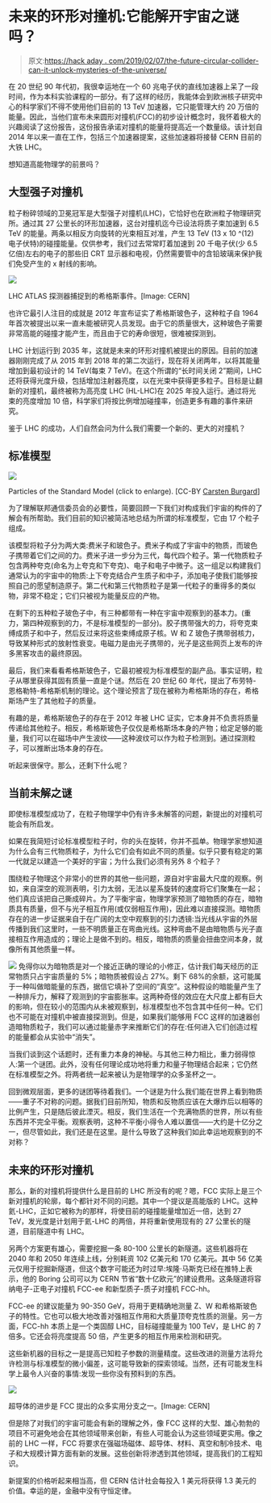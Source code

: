 # 未来的环形对撞机:它能解开宇宙之谜吗？

> 原文:[https://hack aday . com/2019/02/07/the-future-circular-collider-can-it-unlock-mysteries-of-the-universe/](https://hackaday.com/2019/02/07/the-future-circular-collider-can-it-unlock-mysteries-of-the-universe/)

在 20 世纪 90 年代初，我很幸运地在一个 60 兆电子伏的直线加速器上呆了一段时间，作为本科实验课程的一部分。有了这样的经历，我能体会到欧洲核子研究中心的科学家们不得不使用他们目前的 13 TeV 加速器，它只能管理大约 20 万倍的能量。因此，当他们宣布未来圆形对撞机(FCC)的初步设计概念时，我怀着极大的兴趣阅读了这份报告，这份报告承诺对撞机的能量将提高近一个数量级。该计划自 2014 年以来一直在工作，包括三个加速器提案，这些加速器将接替 CERN 目前的大铁 LHC。

想知道高能物理学的前景吗？

## 大型强子对撞机

粒子粉碎领域的卫冕冠军是大型强子对撞机(LHC)，它恰好也在欧洲粒子物理研究所。通过其 27 公里长的环形加速器，这台对撞机迄今已设法将质子束加速到 6.5 TeV 的能量。两条以相反方向旋转的光束相互对准，产生 13 TeV (13 x 10 ^(12) 电子伏特)的碰撞能量。仅供参考，我们过去常常盯着加速到 20 千电子伏(少 6.5 亿倍)左右的电子的那些旧 CRT 显示器和电视，仍然需要管中的含铅玻璃来保护我们免受产生的 x 射线的影响。

[![](../Images/870cb9841b38c0283aaf2cefaa6cd368.png)](https://hackaday.com/wp-content/uploads/2019/01/candidate-higgs-event.png)

LHC ATLAS 探测器捕捉到的希格斯事件。[Image: CERN]

也许它最引人注目的成就是 2012 年宣布证实了希格斯玻色子，这种粒子自 1964 年首次被提出以来一直未能被研究人员发现。由于它的质量很大，这种玻色子需要非常高能的碰撞才能产生，而且由于它的寿命很短，很难被探测到。

LHC 计划运行到 2035 年，这就是未来的环形对撞机被提出的原因。目前的加速器刚刚完成了从 2015 年到 2018 年的第二次运行，现在将关闭两年，以将其能量增加到最初设计的 14 TeV(每束 7 TeV)。在这个所谓的“长时间关闭 2”期间，LHC 还将获得光度升级，包括增加注射器亮度，以在光束中获得更多粒子。目标是让翻新的对撞机，最终被称为高亮度 LHC (HL-LHC)在 2025 年投入运行。通过将光束的亮度增加 10 倍，科学家们将按比例增加碰撞率，创造更多有趣的事件来研究。

鉴于 LHC 的成功，人们自然会问为什么我们需要一个新的、更大的对撞机？

## 标准模型

[![](../Images/de7bc4ec35c68daff5d521202e891117.png)](https://hackaday.com/wp-content/uploads/2019/01/standard-model.png)

Particles of the Standard Model (click to enlarge).
[CC-BY [Carsten Burgard](http://www.texample.net/tikz/examples/model-physics/)]

为了理解联邦通信委员会的必要性，简要回顾一下我们对构成我们宇宙的构件的了解会有所帮助。我们目前的知识被简洁地总结为所谓的标准模型，它由 17 个粒子组成。

该模型将粒子分为两大类:费米子和玻色子。费米子构成了宇宙中的物质，而玻色子携带着它们之间的力。费米子进一步分为三代，每代四个粒子。第一代物质粒子包含两种夸克(命名为上夸克和下夸克)、电子和电子中微子。这一组足以构建我们通常认为的宇宙中的物质:上下夸克结合产生质子和中子，添加电子使我们能够按照自己的愿望制造原子。第二代和第三代物质粒子是第一代粒子的重得多的类似物，非常不稳定；它们只被视为能量反应的产物。

在剩下的五种粒子玻色子中，有三种都带有一种在宇宙中观察到的基本力。(重力，第四种观察到的力，不是标准模型的一部分)。胶子携带强大的力，将夸克束缚成质子和中子，然后反过来将这些束缚成原子核。W 和 Z 玻色子携带弱核力，导致某种形式的放射性衰变。电磁力是由光子携带的，光子是这些网页上发布的许多黑客攻击的最终原因。

最后，我们来看看希格斯玻色子，它最初被视为标准模型的副产品。事实证明，粒子从哪里获得其固有质量一直是个谜。然后在 20 世纪 60 年代，提出了布劳特-恩格勒特-希格斯机制的理论。这个理论预言了现在被称为希格斯场的存在，希格斯场产生了其他粒子的质量。

有趣的是，希格斯玻色子的存在于 2012 年被 LHC 证实，它本身并不负责将质量传递给其他粒子。相反，希格斯玻色子仅仅是希格斯场本身的产物；给定足够的能量，我们可以在磁场中产生波纹——这种波纹可以作为粒子检测到。通过探测粒子，可以推断出场本身的存在。

听起来很保守。那么，还剩下什么呢？

## 当前未解之谜

即使标准模型成功了，在粒子物理学中仍有许多未解答的问题，新提出的对撞机可能会有所启发。

如果在我简短讨论标准模型粒子时，你的头在旋转，你并不孤单。物理学家想知道为什么会有三代物质粒子，为什么它们会有如此不同的质量。似乎只要有稳定的第一代就足以建造一个美好的宇宙；为什么我们必须有另外 8 个粒子？

围绕粒子物理这个非常小的世界的其他一些问题，源自对宇宙最大尺度的观察。例如，来自深空的观测表明，引力太弱，无法以星系旋转的速度将它们聚集在一起；他们真应该把自己撕成碎片。为了平衡宇宙，物理学家预测了暗物质的存在，暗物质具有质量，但不与光子相互作用(或仅弱相互作用)，因此难以直接探测。暗物质存在的进一步证据来自于在广阔的太空中观察到的引力透镜:当光线从宇宙的外层传播到我们这里时，一些不明质量正在弯曲光线。这种弯曲不是由暗物质与光子直接相互作用造成的；理论上是做不到的。相反，暗物质的质量会扭曲空间本身，就像所有其他质量一样。

[![](../Images/b3488f0b80cd2d39689dca6a4df14e56.png)](https://hackaday.com/wp-content/uploads/2019/01/dark-matter-dark-energy-1.png) 免得你以为暗物质是对一个接近正确的理论的小修正，估计我们每天经历的正常物质只占宇宙质量的 5%；暗物质被假设占 27%。剩下 68%的余额，这可能属于一种叫做暗能量的东西，据信它填补了空间的“真空”。这种假设的暗能量产生了一种排斥力，解释了观测到的宇宙膨胀率。这两种奇怪的效应在大尺度上都有巨大的影响，但在较小的范围内从未被观察到，标准模型也不包含其中任何一种。它们也不可能在对撞机中被直接探测到。但是，如果我们能够用 FCC 这样的加速器创造暗物质粒子，我们可以通过能量赤字来推断它们的存在:任何进入它们创造过程的能量都会从实验中“消失”。

当我们谈到这个话题时，还有重力本身的神秘。与其他三种力相比，重力弱得惊人:第一个谜团。此外，没有任何理论成功地将重力和量子物理结合起来；它仍然在标准模型之外。将两者统一起来被认为是物理学的众多圣杯之一。

回到微观层面，更多的谜团等待着我们。一个谜是为什么我们能在世界上看到物质——重子不对称的问题。据我们目前所知，物质和反物质应该在大爆炸后以相等的比例产生，只是随后彼此湮灭。相反，我们生活在一个充满物质的世界，所以有些东西并不完全平衡。观察表明，这种不平衡小得令人难以置信——大约是十亿分之一，但尽管如此，我们还是在这里。是什么导致了这种我们如此幸运地观察到的不对称？

## 未来的环形对撞机

那么，新的对撞机将提供什么是目前的 LHC 所没有的呢？嗯，FCC 实际上是三个新对撞机的轮廓，每个都针对不同的问题。其中一个提议是高能版的 LHC。这种氦-LHC，正如它被称为的那样，将使目前的碰撞能量增加近一倍，达到 27 TeV，发光度是计划用于氦-LHC 的两倍，并将重新使用现有的 27 公里长的隧道，目前隧道中有 LHC。

另两个方案更有雄心，需要挖掘一条 80-100 公里长的新隧道。这些机器将在 2040 年和 2050 年连续上线，分别耗资 102 亿美元和 170 亿美元。其中 56 亿美元仅用于挖掘新隧道，但这个数字可能还为时过早:埃隆·马斯克已经在推特上表示，他的 Boring 公司可以为 CERN 节省“数十亿欧元”的建设费用。这条隧道将容纳电子-正电子对撞机 FCC-ee 和新型质子-质子对撞机 FCC-hh。

FCC-ee 的建议能量为 90-350 GeV，将用于更精确地测量 Z、W 和希格斯玻色子的特性。它也可以极大地改善对强相互作用和大质量顶夸克性质的测量。另一方面，FCC-hh 本质上是一个类固醇 LHC，目标碰撞能量为 100 TeV，是 LHC 的 7 倍多。它还会将亮度提高 50 倍，产生更多的相互作用来检测和研究。

这些新机器的目标之一是提高已知粒子参数的测量精度。这些改进的测量方法将允许检测与标准模型的微小偏差，这可能导致新的探索领域。当然，还有可能发生科学上最令人兴奋的事情:发现一些你没有预料到的东西。

[![](../Images/2b86fb5563561ff2916b8a1ef40066a3.png)](https://hackaday.com/wp-content/uploads/2019/01/fcc-superconductor-development.jpg) 

超导体的进步是 FCC 提出的众多实用分支之一。[Image: CERN]

但是除了对我们的宇宙可能会有新的理解之外，像 FCC 这样的大型、雄心勃勃的项目不可避免地会在其他领域带来创新，有些人可能会认为这些领域更实用。像之前的 LHC 一样，FCC 将要求在强磁场磁体、超导体、材料、真空和制冷技术、电子和大规模计算方面有新的发展。这些创新将渗透到其他领域，提高我们的工程知识。

新提案的价格听起来相当高，但 CERN 估计社会每投入 1 美元将获得 1.3 美元的价值。幸运的是，金融中没有守恒定律。